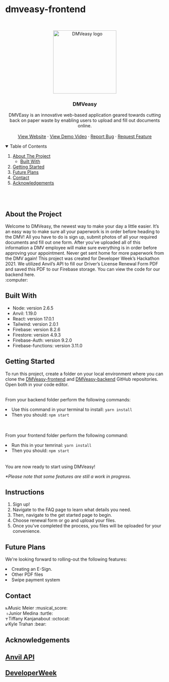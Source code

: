 # dmveasy-frontend

<br />
<p align="center">
  <a href="https://trash-panda-shehacks.web.app/">
    <img src="https://i.imgur.com/s46tITR.png" alt="DMVeasy logo" width="auto" height="200">
  </a>
  <h3 align="center">DMVeasy</h3>
  <p align="center">
    DMVEasy is an innovative web-based application geared towards cutting back on paper waste by enabling users to upload and fill out documents online. 
    <br />
    <br />
    <a href="https://trash-panda-shehacks.web.app/">View Website</a>
    ·
    <a href="https://www.youtube.com/watch?v=-CKjlRJCqoM&feature=youtu.be">View Demo Video</a>
    ·
    <a href="https://github.com/tiffanynk/trash-panda-fe/issues">Report Bug</a>
    ·
    <a href="https://github.com/tiffanynk/trash-panda-fe/issues">Request Feature</a>
  </p>
</p>
<!-- TABLE OF CONTENTS -->
<details open="open">
  <summary>Table of Contents</summary>
  <ol>
    <li>
      <a href="#about-the-project">About The Project</a>
      <ul>
        <li><a href="#built-with">Built With</a></li>
      </ul>
    </li>
    <li>
      <a href="#getting-started">Getting Started</a>
    </li>
    <li><a href="#future-plans">Future Plans</a></li>
    <li><a href="#contact">Contact</a></li>
    <li><a href="#acknowledgements">Acknowledgements</a></li>
  </ol>
</details>

<br></br>
<h2>About the Project</h2>
<p>
  Welcome to DMVeasy, the newest way to make your day a little easier. It’s an easy way to make sure all your paperwork is in order before heading to the DMV! All you have to do is sign up, submit photos of all your required documents and fill out one form. After you’ve uploaded all of this information a DMV employee will make sure everything is in order before approving your appointment. Never get sent home for more paperwork from the DMV again!
  This project was created for Developer Week’s Hackathon 2021. We utilized Anvil’s API to fill our Driver’s License Renewal Form PDF and saved this PDF to our Firebase storage. You can view the code for our backend here.
<br>:computer:</br>
</p>

<h2>Built With</h2>

<ul>
 <li>Node: version 2.6.5</li>
 <li>Anvil: 1.19.0</li>
 <li>React: version 17.0.1</li>
 <li>Tailwind: version 2.0.1</li>
 <li>Firebase: version 8.2.6</li>
 <li>Firestore: version 4.9.3</li>
 <li>Firebase-Auth: version 9.2.0</li>
 <li>Firebase-functions: version 3.11.0</li>
</ul>

<h2>Getting Started</h2>
To run this project, create a folder on your local environment where you can clone the <a href="https://github.com/sydneygold/dmveasy-frontend">DMVeasy-frontend</a> and <a href="https://github.com/MusicMeier/DMVeasy-backend">DMVeasy-backend</a> GitHub repositories. Open both in your code editor.<br><br>

From your backend folder perform the following commands:<br>
<li>Use this command in your terminal to install: <code>yarn install</code></li>
<li>Then you should: <code>npm start</code></li><br></br>

From your frontend folder perform the following command: <br>
<li>Run this in your temrinal: <code>yarn install</code></li>
<li>Then you should: <code>npm start</code></li><br></br>
You are now ready to start using DMVeasy!<br>

<i>*Please note that some features are still a work in progress.</i>

<h2>Instructions</h2>
<ol>
 <li>Sign up!</li>
 <li>Navigate to the FAQ page to learn what details you need.</li>
 <li>Then, navigate to the get started page to begin.</li>
 <li>Choose renewal form or go and upload your files.</li>
 <li>Once you've completed the process, you files will be oploaded for your convenience.</li>
</ol>

<h2>Future Plans</h2>

We're looking forward to rolling-out the following features:
<li>Creating an E-Sign.</li>
<li>Other PDF files</li>
<li>Swipe payment system</li>

 <h2>Contact</h2>
<a href="https://www.linkedin.com/in/musicmeier/"><img src="https://user-images.githubusercontent.com/68958970/97038321-a07f9600-1538-11eb-90f4-baa2d81a0664.png" alt="Music Meier" style="width:10px;height:10px;"></a>Music Meier :musical_score:<br>
<a href="https://www.linkedin.com/in/jrmedina1412/"><img src="https://user-images.githubusercontent.com/68958970/97038321-a07f9600-1538-11eb-90f4-baa2d81a0664.png" alt="Junior Medina" style="width:10px;height:10px;"></a>Junior Medina :turtle:<br>
<a href="https://www.linkedin.com/in/tiffany-kanjanabout"><img src="https://user-images.githubusercontent.com/68958970/97038321-a07f9600-1538-11eb-90f4-baa2d81a0664.png" alt="Tiffany Kanjanabout" style="width:10px;height:10px;"></a>Tiffany Kanjanabout :octocat:<br>
<a href="https://www.linkedin.com/in/kyletrahan/"><img src="https://user-images.githubusercontent.com/68958970/97038321-a07f9600-1538-11eb-90f4-baa2d81a0664.png" alt="Kyle Trahan" style="width:10px;height:10px;"></a>Kyle Trahan :bear:<br>

<h2>Acknowledgements<h2>
  <a href="https://www.useanvil.com/">Anvil API</a>
  <br></br>
  <a href="https://www.developerweek.com/">DeveloperWeek</a>
